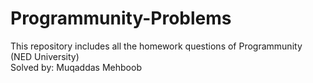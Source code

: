 # Programmunity-Problems
This repository includes all the homework questions of Programmunity (NED University)
<br>
Solved by: Muqaddas Mehboob
